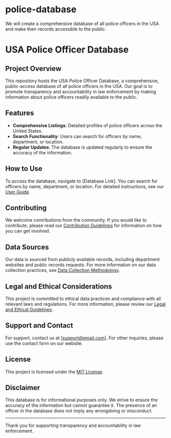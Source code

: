 # police-database
We will create a comprehensive database of all police officers in the USA and make their records accessible to the public.

# USA Police Officer Database

## Project Overview
This repository hosts the USA Police Officer Database, a comprehensive, public-access database of all police officers in the USA. Our goal is to promote transparency and accountability in law enforcement by making information about police officers readily available to the public.

## Features
- **Comprehensive Listings**: Detailed profiles of police officers across the United States.
- **Search Functionality**: Users can search for officers by name, department, or location.
- **Regular Updates**: The database is updated regularly to ensure the accuracy of the information.

## How to Use
To access the database, navigate to [Database Link]. You can search for officers by name, department, or location. For detailed instructions, see our [User Guide](/User-Guide.md).

## Contributing
We welcome contributions from the community. If you would like to contribute, please read our [Contribution Guidelines](/CONTRIBUTING.md) for information on how you can get involved.

## Data Sources
Our data is sourced from publicly available records, including department websites and public records requests. For more information on our data collection practices, see [Data Collection Methodology](/Data-Collection-Methodology.md).

## Legal and Ethical Considerations
This project is committed to ethical data practices and compliance with all relevant laws and regulations. For more information, please review our [Legal and Ethical Guidelines](/Legal-and-Ethical-Guidelines.md).

## Support and Contact
For support, contact us at [support@email.com]. For other inquiries, please use the contact form on our website.

## License
This project is licensed under the [MIT License](LICENSE).

## Disclaimer
This database is for informational purposes only. We strive to ensure the accuracy of the information but cannot guarantee it. The presence of an officer in the database does not imply any wrongdoing or misconduct.

---

Thank you for supporting transparency and accountability in law enforcement.

